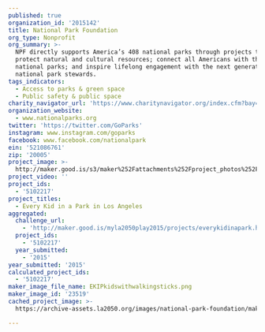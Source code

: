 ```yaml
---
published: true
organization_id: '2015142'
title: National Park Foundation
org_type: Nonprofit
org_summary: >-
  NPF directly supports America’s 408 national parks through projects that
  protect natural and cultural resources; connect all Americans with their
  national parks; and inspire lifelong engagement with the next generation of
  national park stewards.
tags_indicators:
  - Access to parks & green space
  - Public safety & public space
charity_navigator_url: 'https://www.charitynavigator.org/index.cfm?bay=search.profile&ein=521086761'
organization_website:
  - www.nationalparks.org
twitter: 'https://twitter.com/GoParks'
instagram: www.instagram.com/goparks
facebook: www.facebook.com/nationalpark
ein: '521086761'
zip: '20005'
project_image: >-
  http://maker.good.is/s3/maker%252Fattachments%252Fproject_photos%252Fimages%252F23519%252Fdisplay%252FEKIPkidswithwalkingsticks.png=c570x385
project_video: ''
project_ids:
  - '5102217'
project_titles:
  - Every Kid in a Park in Los Angeles
aggregated:
  challenge_url:
    - 'http://maker.good.is/myla2050play2015/projects/everykidinapark.html'
  project_ids:
    - '5102217'
  year_submitted:
    - '2015'
year_submitted: '2015'
calculated_project_ids:
  - '5102217'
maker_image_file_name: EKIPkidswithwalkingsticks.png
maker_image_id: '23519'
cached_project_image: >-
  https://archive-assets.la2050.org/images/national-park-foundation/maker.good.is/s3/maker%252Fattachments%252Fproject_photos%252Fimages%252F23519%252Fdisplay%252FEKIPkidswithwalkingsticks.png=c570x385.png

---
```


